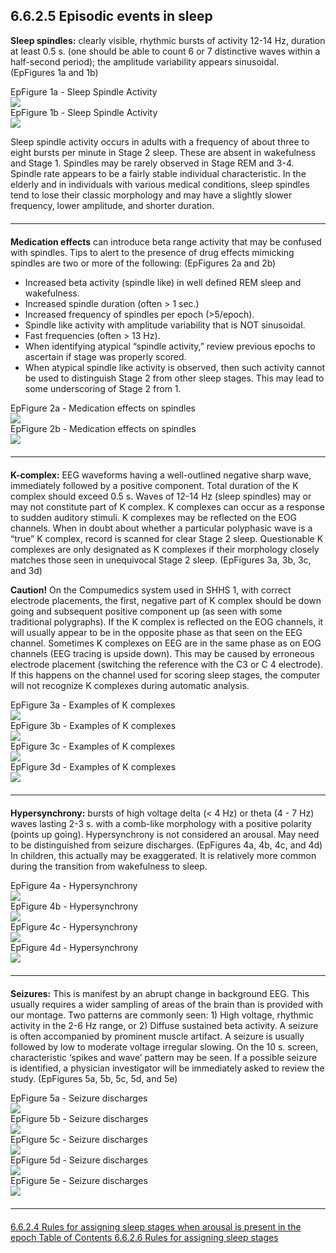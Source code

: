 ## 6.6.2.5 Episodic events in sleep

**Sleep spindles:** clearly visible, rhythmic bursts of activity 12-14 Hz, duration at least 0.5 s. (one should be able to count 6 or 7 distinctive waves within a half-second period); the amplitude variability appears sinusoidal.  (EpFigures 1a and 1b)

<div class="row">
  <div class="col-xs-12 col-sm-6">
    <div class="panel panel-default">
      <div class="panel-heading">
        <span class="panel-title">EpFigure 1a - Sleep Spindle Activity</span>
      </div>
      <a href=":images_path:/e/ep1a.jpg?inline=1">
        <img src=":images_path:/e/ep1a.jpg">
      </a>
    </div>
  </div>
  <div class="col-xs-12 col-sm-6">
    <div class="panel panel-default">
      <div class="panel-heading">
        <span class="panel-title">EpFigure 1b - Sleep Spindle Activity</span>
      </div>
      <a href=":images_path:/e/ep1b.jpg?inline=1">
        <img src=":images_path:/e/ep1b.jpg">
      </a>
    </div>
  </div>
</div>

Sleep spindle activity occurs in adults with a frequency of about three to eight bursts per minute in Stage 2 sleep.  These are absent in wakefulness and Stage 1.  Spindles may be rarely observed in Stage REM and 3-4.  Spindle rate appears to be a fairly stable individual characteristic.  In the elderly and in individuals with various medical conditions, sleep spindles tend to lose their classic morphology and may have a slightly slower frequency, lower amplitude, and shorter duration.

<hr class="soften" style="margin-top: 20px;margin-bottom: 20px;"/>

**Medication effects** can introduce beta range activity that may be confused with spindles.
Tips to alert to the presence of drug effects mimicking spindles are two or more of the following:
(EpFigures 2a and 2b)

- Increased beta activity (spindle like) in well defined REM sleep and wakefulness.
- Increased spindle duration (often > 1 sec.)
- Increased frequency of spindles per epoch (>5/epoch).
- Spindle like activity with amplitude variability that is NOT sinusoidal.
- Fast frequencies (often > 13 Hz).
- When identifying atypical “spindle activity,” review previous epochs to ascertain if stage was properly scored.
- When atypical spindle like activity is observed, then such activity cannot be used to distinguish Stage 2 from other sleep stages.  This may lead to some underscoring of Stage 2 from 1.

<div class="row">
  <div class="col-xs-12 col-sm-6">
    <div class="panel panel-default">
      <div class="panel-heading">
        <span class="panel-title">EpFigure 2a - Medication effects on spindles</span>
      </div>
      <a href=":images_path:/e/ep2a.jpg?inline=1">
        <img src=":images_path:/e/ep2a.jpg">
      </a>
    </div>
  </div>
  <div class="col-xs-12 col-sm-6">
    <div class="panel panel-default">
      <div class="panel-heading">
        <span class="panel-title">EpFigure 2b - Medication effects on spindles</span>
      </div>
      <a href=":images_path:/e/ep2b.jpg?inline=1">
        <img src=":images_path:/e/ep2b.jpg">
      </a>
    </div>
  </div>
</div>

<hr class="soften" style="margin-top: 20px;margin-bottom: 20px;"/>

**K-complex:**  EEG waveforms having a well-outlined negative sharp wave, immediately followed by a positive component.  Total duration of the K complex should exceed 0.5 s.  Waves of 12-14 Hz (sleep spindles) may or may not constitute part of K complex. K complexes can occur as a response to sudden auditory stimuli.  K complexes may be reflected on the EOG channels.  When in doubt about whether a particular polyphasic wave is a “true” K complex, record is scanned for clear Stage 2 sleep.  Questionable K complexes are only designated as K complexes if their morphology closely matches those seen in unequivocal Stage 2 sleep.  (EpFigures 3a, 3b, 3c, and 3d)

<div class="bs-callout bs-callout-warning">
  <p>
    <strong>Caution!</strong>
    On the Compumedics system used in SHHS 1, with correct electrode placements, the first, negative part of K complex should be down going and subsequent positive component up (as  seen with some traditional polygraphs).  If the K complex is reflected on the EOG channels, it will usually appear to be in the opposite phase as that seen on the EEG channel.  Sometimes K complexes on EEG are in the same phase as on EOG channels (EEG tracing is upside down).  This may be caused by erroneous electrode placement (switching the reference with the C3 or C 4 electrode).  If this happens on the channel used for scoring sleep stages, the computer will not recognize K complexes during automatic analysis.
  </p>
</div>

<div class="row">
  <div class="col-xs-12 col-sm-6 col-md-3">
    <div class="panel panel-default">
      <div class="panel-heading">
        <span class="panel-title">EpFigure 3a - Examples of K complexes</span>
      </div>
      <a href=":images_path:/e/ep3a.jpg?inline=1">
        <img src=":images_path:/e/ep3a-thumbnail.jpg">
      </a>
    </div>
  </div>
  <div class="col-xs-12 col-sm-6 col-md-3">
    <div class="panel panel-default">
      <div class="panel-heading">
        <span class="panel-title">EpFigure 3b - Examples of K complexes</span>
      </div>
      <a href=":images_path:/e/ep3b.jpg?inline=1">
        <img src=":images_path:/e/ep3b-thumbnail.jpg">
      </a>
    </div>
  </div>
  <div class="col-xs-12 col-sm-6 col-md-3">
    <div class="panel panel-default">
      <div class="panel-heading">
        <span class="panel-title">EpFigure 3c - Examples of K complexes</span>
      </div>
      <a href=":images_path:/e/ep3c.jpg?inline=1">
        <img src=":images_path:/e/ep3c-thumbnail.jpg">
      </a>
    </div>
  </div>
  <div class="col-xs-12 col-sm-6 col-md-3">
    <div class="panel panel-default">
      <div class="panel-heading">
        <span class="panel-title">EpFigure 3d - Examples of K complexes</span>
      </div>
      <a href=":images_path:/e/ep3d.jpg?inline=1">
        <img src=":images_path:/e/ep3d-thumbnail.jpg">
      </a>
    </div>
  </div>
</div>

<hr class="soften" style="margin-top: 20px;margin-bottom: 20px;"/>

**Hypersynchrony:** bursts of high voltage delta (< 4 Hz) or theta (4 - 7 Hz) waves lasting 2-3 s. with a comb-like morphology with a positive polarity (points up going).  Hypersynchrony is not considered an arousal. May need to be distinguished from seizure discharges. (EpFigures 4a, 4b, 4c, and 4d)
In children, this actually may be exaggerated.  It is relatively more common during the transition from wakefulness to sleep.

<div class="row">
  <div class="col-xs-12 col-sm-6 col-md-3">
    <div class="panel panel-default">
      <div class="panel-heading">
        <span class="panel-title">EpFigure 4a - Hypersynchrony</span>
      </div>
      <a href=":images_path:/e/ep4a.jpg?inline=1">
        <img src=":images_path:/e/ep4a-thumbnail.jpg">
      </a>
    </div>
  </div>
  <div class="col-xs-12 col-sm-6 col-md-3">
    <div class="panel panel-default">
      <div class="panel-heading">
        <span class="panel-title">EpFigure 4b - Hypersynchrony</span>
      </div>
      <a href=":images_path:/e/ep4b.jpg?inline=1">
        <img src=":images_path:/e/ep4b-thumbnail.jpg">
      </a>
    </div>
  </div>
  <div class="col-xs-12 col-sm-6 col-md-3">
    <div class="panel panel-default">
      <div class="panel-heading">
        <span class="panel-title">EpFigure 4c - Hypersynchrony</span>
      </div>
      <a href=":images_path:/e/ep4c.jpg?inline=1">
        <img src=":images_path:/e/ep4c-thumbnail.jpg">
      </a>
    </div>
  </div>
  <div class="col-xs-12 col-sm-6 col-md-3">
    <div class="panel panel-default">
      <div class="panel-heading">
        <span class="panel-title">EpFigure 4d - Hypersynchrony</span>
      </div>
      <a href=":images_path:/e/ep4d.jpg?inline=1">
        <img src=":images_path:/e/ep4d-thumbnail.jpg">
      </a>
    </div>
  </div>
</div>

<hr class="soften" style="margin-top: 20px;margin-bottom: 20px;"/>

**Seizures:**  This is manifest by an abrupt change in background EEG.  This usually requires a wider sampling of areas of the brain than is provided with our montage.  Two patterns are commonly seen: 1) High voltage, rhythmic activity in the 2-6 Hz range, or 2) Diffuse sustained beta activity.  A seizure is often accompanied by prominent muscle artifact.  A seizure is usually followed by low to moderate voltage irregular slowing.  On the 10 s. screen, characteristic ‘spikes and wave’ pattern may be seen.  If a possible seizure is identified, a physician investigator will be immediately asked to review the study. (EpFigures 5a, 5b, 5c, 5d, and 5e)

<div class="row">
  <div class="col-xs-12 col-sm-6">
    <div class="panel panel-default">
      <div class="panel-heading">
        <span class="panel-title">EpFigure 5a - Seizure discharges</span>
      </div>
      <a href=":images_path:/e/ep5a.jpg?inline=1">
        <img src=":images_path:/e/ep5a.jpg">
      </a>
    </div>
  </div>
  <div class="col-xs-12 col-sm-6">
    <div class="panel panel-default">
      <div class="panel-heading">
        <span class="panel-title">EpFigure 5b - Seizure discharges</span>
      </div>
      <a href=":images_path:/e/ep5b.jpg?inline=1">
        <img src=":images_path:/e/ep5b.jpg">
      </a>
    </div>
  </div>
</div>

<div class="row">
  <div class="col-xs-12 col-sm-4">
    <div class="panel panel-default">
      <div class="panel-heading">
        <span class="panel-title">EpFigure 5c - Seizure discharges</span>
      </div>
      <a href=":images_path:/e/ep5c.jpg?inline=1">
        <img src=":images_path:/e/ep5c-thumbnail.jpg">
      </a>
    </div>
  </div>
  <div class="col-xs-12 col-sm-4">
    <div class="panel panel-default">
      <div class="panel-heading">
        <span class="panel-title">EpFigure 5d - Seizure discharges</span>
      </div>
      <a href=":images_path:/e/ep5d.jpg?inline=1">
        <img src=":images_path:/e/ep5d-thumbnail.jpg">
      </a>
    </div>
  </div>
  <div class="col-xs-12 col-sm-4">
    <div class="panel panel-default">
      <div class="panel-heading">
        <span class="panel-title">EpFigure 5e - Seizure discharges</span>
      </div>
      <a href=":images_path:/e/ep5e.jpg?inline=1">
        <img src=":images_path:/e/ep5e-thumbnail.jpg">
      </a>
    </div>
  </div>
</div>

<hr class="soften" style="margin-top: 20px;margin-bottom: 20px;"/>

<div class="center">
<div class="btn-group">
  <a href=":pages_path:/mop/6-624-mop-rules-for-assigning-sleep-stages-when-arousal-is-present-in-the-epoch.md" class="btn btn-default">
    <span class="glyphicon glyphicon-chevron-left"></span>
    6.6.2.4 Rules for assigning sleep stages when arousal is present in the epoch
  </a>

  <a href=":pages_path:/mop/6-00-mop-toc.md" class="btn btn-default">
    <span class="glyphicon glyphicon-chevron-up"></span>
    Table of Contents
  </a>

  <a href=":pages_path:/mop/6-626-mop-rules-for-assigning-sleep-stages.md" class="btn btn-success">
    6.6.2.6 Rules for assigning sleep stages
    <span class="glyphicon glyphicon-chevron-right"></span>
  </a>
</div>
</div>
